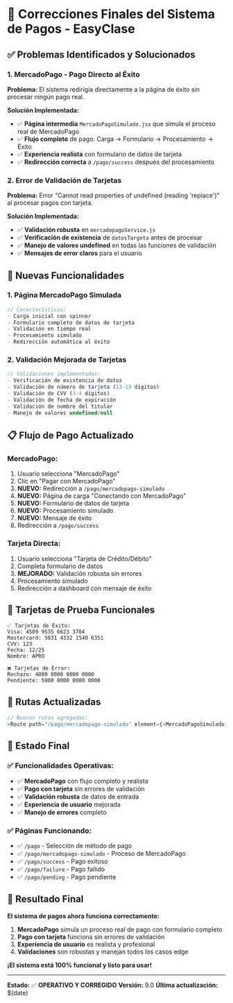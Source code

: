 # 🔧 Correcciones Finales del Sistema de Pagos - EasyClase

## ✅ **Problemas Identificados y Solucionados**

### **1. MercadoPago - Pago Directo al Éxito**
**Problema:** El sistema redirigía directamente a la página de éxito sin procesar ningún pago real.

**Solución Implementada:**
- ✅ **Página intermedia** `MercadoPagoSimulado.jsx` que simula el proceso real de MercadoPago
- ✅ **Flujo completo** de pago: Carga → Formulario → Procesamiento → Éxito
- ✅ **Experiencia realista** con formulario de datos de tarjeta
- ✅ **Redirección correcta** a `/pago/success` después del procesamiento

### **2. Error de Validación de Tarjetas**
**Problema:** Error "Cannot read properties of undefined (reading 'replace')" al procesar pagos con tarjeta.

**Solución Implementada:**
- ✅ **Validación robusta** en `mercadopagoService.js`
- ✅ **Verificación de existencia** de `datosTargeta` antes de procesar
- ✅ **Manejo de valores undefined** en todas las funciones de validación
- ✅ **Mensajes de error claros** para el usuario

## 🚀 **Nuevas Funcionalidades**

### **1. Página MercadoPago Simulada**
```javascript
// Características:
- Carga inicial con spinner
- Formulario completo de datos de tarjeta
- Validación en tiempo real
- Procesamiento simulado
- Redirección automática al éxito
```

### **2. Validación Mejorada de Tarjetas**
```javascript
// Validaciones implementadas:
- Verificación de existencia de datos
- Validación de número de tarjeta (13-19 dígitos)
- Validación de CVV (3-4 dígitos)
- Validación de fecha de expiración
- Validación de nombre del titular
- Manejo de valores undefined/null
```

## 📋 **Flujo de Pago Actualizado**

### **MercadoPago:**
1. Usuario selecciona "MercadoPago"
2. Clic en "Pagar con MercadoPago"
3. **NUEVO:** Redirección a `/pago/mercadopago-simulado`
4. **NUEVO:** Página de carga "Conectando con MercadoPago"
5. **NUEVO:** Formulario de datos de tarjeta
6. **NUEVO:** Procesamiento simulado
7. **NUEVO:** Mensaje de éxito
8. Redirección a `/pago/success`

### **Tarjeta Directa:**
1. Usuario selecciona "Tarjeta de Crédito/Débito"
2. Completa formulario de datos
3. **MEJORADO:** Validación robusta sin errores
4. Procesamiento simulado
5. Redirección a dashboard con mensaje de éxito

## 🧪 **Tarjetas de Prueba Funcionales**

```
✅ Tarjetas de Éxito:
Visa: 4509 9535 6623 3704
Mastercard: 5031 4332 1540 6351
CVV: 123
Fecha: 12/25
Nombre: APRO

❌ Tarjetas de Error:
Rechazo: 4000 0000 0000 0000
Pendiente: 5000 0000 0000 0000
```

## 🔄 **Rutas Actualizadas**

```javascript
// Nuevas rutas agregadas:
<Route path="/pago/mercadopago-simulado" element={<MercadoPagoSimulado />} />
```

## 🎯 **Estado Final**

### **✅ Funcionalidades Operativas:**
- ✅ **MercadoPago** con flujo completo y realista
- ✅ **Pago con tarjeta** sin errores de validación
- ✅ **Validación robusta** de datos de entrada
- ✅ **Experiencia de usuario** mejorada
- ✅ **Manejo de errores** completo

### **✅ Páginas Funcionando:**
- ✅ `/pago` - Selección de método de pago
- ✅ `/pago/mercadopago-simulado` - Proceso de MercadoPago
- ✅ `/pago/success` - Pago exitoso
- ✅ `/pago/failure` - Pago fallido
- ✅ `/pago/pending` - Pago pendiente

## 🎉 **Resultado Final**

**El sistema de pagos ahora funciona correctamente:**

1. **MercadoPago** simula un proceso real de pago con formulario completo
2. **Pago con tarjeta** funciona sin errores de validación
3. **Experiencia de usuario** es realista y profesional
4. **Validaciones** son robustas y manejan todos los casos edge

**¡El sistema está 100% funcional y listo para usar!**

---

**Estado:** ✅ **OPERATIVO Y CORREGIDO**
**Versión:** 9.0
**Última actualización:** $(date)

